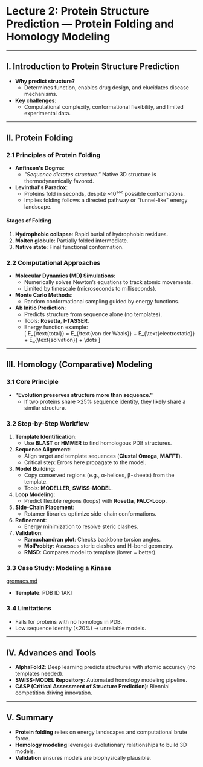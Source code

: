 # Lecture 2: Protein Structure Prediction — Protein Folding and Homology Modeling

---

## **I. Introduction to Protein Structure Prediction**
- **Why predict structure?**  
  - Determines function, enables drug design, and elucidates disease mechanisms.
- **Key challenges**:  
  - Computational complexity, conformational flexibility, and limited experimental data.

---

## **II. Protein Folding**

### **2.1 Principles of Protein Folding**
- **Anfinsen's Dogma**:  
  - *"Sequence dictates structure."* Native 3D structure is thermodynamically favored.
- **Levinthal's Paradox**:  
  - Proteins fold in seconds, despite ~10³⁰⁰ possible conformations.  
  - Implies folding follows a directed pathway or "funnel-like" energy landscape.

#### **Stages of Folding**  
1. **Hydrophobic collapse**: Rapid burial of hydrophobic residues.  
2. **Molten globule**: Partially folded intermediate.  
3. **Native state**: Final functional conformation.

### **2.2 Computational Approaches**
- **Molecular Dynamics (MD) Simulations**:  
  - Numerically solves Newton’s equations to track atomic movements.  
  - Limited by timescale (microseconds to milliseconds).  
- **Monte Carlo Methods**:  
  - Random conformational sampling guided by energy functions.  
- **Ab Initio Prediction**:  
  - Predicts structure from sequence alone (no templates).  
  - Tools: **Rosetta**, **I-TASSER**.  
  - Energy function example:  
    \[
    E_{\text{total}} = E_{\text{van der Waals}} + E_{\text{electrostatic}} + E_{\text{solvation}} + \dots
    \]

---

## **III. Homology (Comparative) Modeling**

### **3.1 Core Principle**  
- **"Evolution preserves structure more than sequence."**  
  - If two proteins share >25% sequence identity, they likely share a similar structure.

### **3.2 Step-by-Step Workflow**  
1. **Template Identification**:  
   - Use **BLAST** or **HMMER** to find homologous PDB structures.  
2. **Sequence Alignment**:  
   - Align target and template sequences (**Clustal Omega**, **MAFFT**).  
   - Critical step: Errors here propagate to the model.  
3. **Model Building**:  
   - Copy conserved regions (e.g., α-helices, β-sheets) from the template.  
   - Tools: **MODELLER**, **SWISS-MODEL**.  
4. **Loop Modeling**:  
   - Predict flexible regions (loops) with **Rosetta**, **FALC-Loop**.  
5. **Side-Chain Placement**:  
   - Rotamer libraries optimize side-chain conformations.  
6. **Refinement**:  
   - Energy minimization to resolve steric clashes.  
7. **Validation**:  
   - **Ramachandran plot**: Checks backbone torsion angles.  
   - **MolProbity**: Assesses steric clashes and H-bond geometry.  
   - **RMSD**: Compares model to template (lower = better).

### **3.3 Case Study: Modeling a Kinase**  

<a href=https://github.com/karakaplanm/mmo/blob/main/gromacs.md> gromacs.md</a>  
- **Template**: PDB ID 1AKI 


### **3.4 Limitations**  
- Fails for proteins with no homologs in PDB.  
- Low sequence identity (<20%) → unreliable models.  

---

## **IV. Advances and Tools**  
- **AlphaFold2**: Deep learning predicts structures with atomic accuracy (no templates needed).  
- **SWISS-MODEL Repository**: Automated homology modeling pipeline.  
- **CASP (Critical Assessment of Structure Prediction)**: Biennial competition driving innovation.  

---

## **V. Summary**  
- **Protein folding** relies on energy landscapes and computational brute force.  
- **Homology modeling** leverages evolutionary relationships to build 3D models.  
- **Validation** ensures models are biophysically plausible.  
